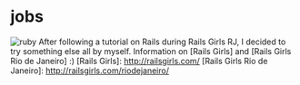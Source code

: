 # jobs
![ruby](https://img.shields.io/badge/language-Ruby-red.svg)
After following a tutorial on Rails during Rails Girls RJ, I decided to try something else all by myself.
Information on [Rails Girls] and [Rails Girls Rio de Janeiro] :)
[Rails Girls]: http://railsgirls.com/
[Rails Girls Rio de Janeiro]: http://railsgirls.com/riodejaneiro/
